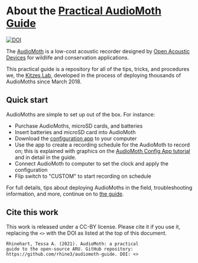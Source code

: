 # About the [Practical AudioMoth Guide](https://github.com/rhine3/audiomoth-guide/blob/master/guide.md)

[![DOI](https://zenodo.org/badge/168228984.svg)](https://zenodo.org/badge/latestdoi/168228984)

The [AudioMoth](https://www.openacousticdevices.info/audiomoth) is a low-cost acoustic recorder designed by [Open Acoustic Devices](https://www.openacousticdevices.info/) for wildlife and conservation applications. 

This practical guide is a repository for all of the tips, tricks, and procedures we, the [Kitzes Lab](http://www.kitzeslab.org/), developed in the process of deploying thousands of AudioMoths since March 2018.


## Quick start

AudioMoths are simple to set up out of the box. For instance:

* Purchase AudioMoths, microSD cards, and batteries
* Insert batteries and microSD card into AudioMoth
* Download the [configuration app](https://www.openacousticdevices.info/applications) to your computer
* Use the app to create a recording schedule for the AudioMoth to record on; this is explained with graphics on the [AudioMoth Config App tutorial](https://www.openacousticdevices.info/config-app-guide) and in detail in the guide.
* Connect AudioMoth to computer to set the clock and apply the configuration
* Flip switch to "CUSTOM" to start recording on schedule

For full details, tips about deploying AudioMoths in the field, troubleshooting information, and more, continue on to [the guide](https://github.com/rhine3/audiomoth-guide/blob/master/guide.md).


## Cite this work

This work is released under a CC-BY license. Please cite it if you use it, replacing the `<>` with the DOI as listed at the top of this document.

    Rhinehart, Tessa A. (2021). AudioMoth: a practical 
    guide to the open-source ARU. GitHub repository: 
    https://github.com/rhine3/audiomoth-guide. DOI: <>
